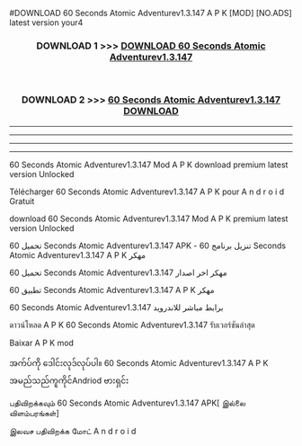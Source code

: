 #DOWNLOAD 60 Seconds Atomic Adventurev1.3.147 A P K [MOD] [NO.ADS] latest version your4



<div align="center">

<h3>DOWNLOAD 1 >>> <a href="https://teeasianyam.web.app?sq=60 Seconds Atomic Adventurev1.3.147">DOWNLOAD 60 Seconds Atomic Adventurev1.3.147 </a></h3><br>

<h3>DOWNLOAD 2 >>> <a href="https://teeasianyam.web.app?sq=60 Seconds Atomic Adventurev1.3.147 ">60 Seconds Atomic Adventurev1.3.147  DOWNLOAD </a></h3>

</div>


----------------------------------------------------------

----------------------------------------------------------

----------------------------------------------------------

----------------------------------------------------------


60 Seconds Atomic Adventurev1.3.147  Mod A P K download premium latest version Unlocked

Télécharger 60 Seconds Atomic Adventurev1.3.147  A P K pour A n d r o i d Gratuit

download 60 Seconds Atomic Adventurev1.3.147  Mod A P K premium latest version Unlocked

تحميل 60 Seconds Atomic Adventurev1.3.147  APK - تنزيل برنامج 60 Seconds Atomic Adventurev1.3.147  A P K مهكر

تحميل 60 Seconds Atomic Adventurev1.3.147  مهكر اخر اصدار

تطبيق 60 Seconds Atomic Adventurev1.3.147  A P K مهكر

60 Seconds Atomic Adventurev1.3.147  برابط مباشر للاندرويد

ดาวน์โหลด A P K 60 Seconds Atomic Adventurev1.3.147  รับเวอร์ชันล่าสุด

Baixar A P K mod

အက်ပ်ကို ဒေါင်းလုဒ်လုပ်ပါ။ 60 Seconds Atomic Adventurev1.3.147  A P K အမည်သည်ကူကိုင်Andriod ဗားရှင်း

பதிவிறக்கவும் 60 Seconds Atomic Adventurev1.3.147  APK[ இல்லை விளம்பரங்கள்] 
 
இலவச பதிவிறக்க மோட் A n d r o i d



